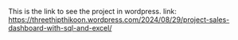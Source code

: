 This is the link to see the project in wordpress.
link: https://threethipthikoon.wordpress.com/2024/08/29/project-sales-dashboard-with-sql-and-excel/
